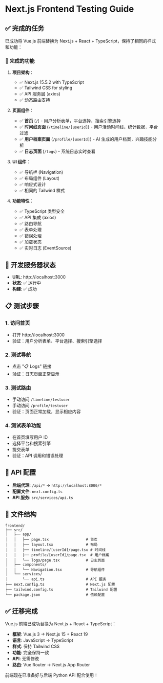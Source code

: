 # Next.js Frontend Testing Guide

## ✅ 完成的任务

已成功将 Vue.js 前端替换为 Next.js + React + TypeScript，保持了相同的样式和功能：

### 🎯 完成的功能

1. **项目架构**：
   - ✅ Next.js 15.5.2 with TypeScript
   - ✅ Tailwind CSS for styling
   - ✅ API 服务层 (axios)
   - ✅ 动态路由支持

2. **页面组件**：
   - ✅ **首页** (`/`) - 用户分析表单，平台选择，搜索引擎选择
   - ✅ **时间线页面** (`/timeline/[userId]`) - 用户活动时间线，统计数据，平台过滤
   - ✅ **用户档案页面** (`/profile/[userId]`) - AI 生成的用户档案，兴趣技能分析
   - ✅ **日志页面** (`/logs`) - 系统日志实时查看

3. **UI 组件**：
   - ✅ 导航栏 (Navigation)
   - ✅ 布局组件 (Layout)
   - ✅ 响应式设计
   - ✅ 相同的 Tailwind 样式

4. **功能特性**：
   - ✅ TypeScript 类型安全
   - ✅ API 集成 (axios)
   - ✅ 路由导航
   - ✅ 表单处理
   - ✅ 错误处理
   - ✅ 加载状态
   - ✅ 实时日志 (EventSource)

## 🚀 开发服务器状态

- **URL**: http://localhost:3000
- **状态**: ✅ 运行中
- **构建**: ✅ 成功

## 📋 测试步骤

### 1. 访问首页
- 打开 http://localhost:3000
- 验证：用户分析表单、平台选择、搜索引擎选择

### 2. 测试导航
- 点击 "📋 Logs" 链接
- 验证：日志页面正常显示

### 3. 测试路由
- 手动访问 `/timeline/testuser`
- 手动访问 `/profile/testuser`
- 验证：页面正常加载，显示相应内容

### 4. 测试表单功能
- 在首页填写用户 ID
- 选择平台和搜索引擎
- 提交表单
- 验证：API 调用和错误处理

## 🔧 API 配置

- **后端代理**: `/api/*` → `http://localhost:8000/*`
- **配置文件**: `next.config.ts`
- **API 服务**: `src/services/api.ts`

## 📁 文件结构

```
frontend/
├── src/
│   ├── app/
│   │   ├── page.tsx                 # 首页
│   │   ├── layout.tsx               # 布局
│   │   ├── timeline/[userId]/page.tsx # 时间线
│   │   ├── profile/[userId]/page.tsx  # 用户档案
│   │   └── logs/page.tsx            # 日志页面
│   ├── components/
│   │   └── Navigation.tsx           # 导航组件
│   └── services/
│       └── api.ts                   # API 服务
├── next.config.ts                   # Next.js 配置
├── tailwind.config.ts               # Tailwind 配置
└── package.json                     # 依赖配置
```

## ✅ 迁移完成

Vue.js 前端已成功替换为 Next.js + React + TypeScript：

- **框架**: Vue.js 3 → Next.js 15 + React 19
- **语言**: JavaScript → TypeScript
- **样式**: 保持 Tailwind CSS
- **功能**: 完全保持一致
- **API**: 无需修改
- **路由**: Vue Router → Next.js App Router

前端现在已准备好与后端 Python API 配合使用！